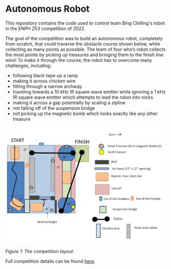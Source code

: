 # Autonomous Robot

This repository contains the code used to control team Bing Chilling's robot in the ENPH 253 competition of 2022.

The goal of the competition was to build an autonomous robot, completely from scratch, that could traverse the obstacle course shown below, while collecting as many points as possible. The team of four who’s robot collects the most points by picking up treasures and bringing them to the finish line wins! To make it through the course, the robot has to overcome many challenges, including:
- following black tape up a ramp 
- making it across chicken wire
- fitting through a narrow archway
- traveling towards a 10 kHz IR square wave emitter while ignoring a 1 kHz IR square wave emitter which attempts to lead the robot into rocks
- making it across a gap potentially by scaling a zipline
- not falling off of the suspension bridge
- not picking up the magnetic bomb which looks exactly like any other treasure


![Competition Layout](media/competition_layout.png)

*Figure 1: The competition layout.*

Full competition details can be found [here](https://docs.google.com/document/d/1w-FPY5TIh77HwoJq-ieJ4AjniQIBwqUylwcSBE2u_jk/edit).